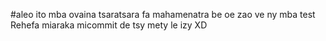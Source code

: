 #aleo ito mba ovaina tsaratsara fa mahamenatra be oe zao ve ny mba test
Rehefa miaraka micommit de tsy mety le izy XD